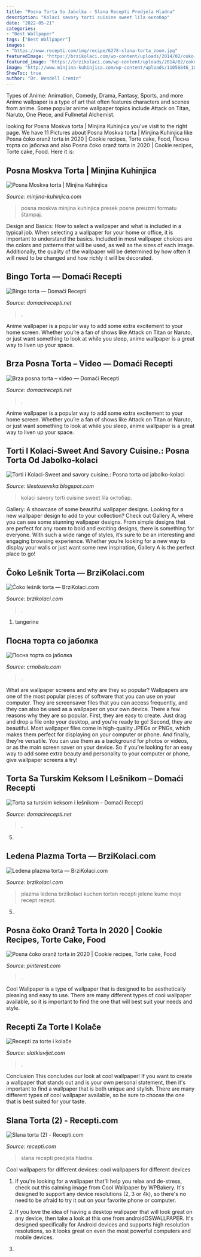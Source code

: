 ```yaml
---
title: "Posna Torta So Jabolka - Slana Recepti Predjela Hladna"
description: "Kolaci savory torti cuisine sweet lila октобар"
date: "2022-05-21"
categories:
- "Best Wallpaper"
tags: ["Best Wallpaper"]
images:
- "https://www.recepti.com/img/recipe/6278-slana-torta_zoom.jpg"
featuredImage: "https://brzikolaci.com/wp-content/uploads/2014/02/coko-lesnik-torta.jpg"
featured_image: "https://brzikolaci.com/wp-content/uploads/2014/02/coko-lesnik-torta.jpg"
image: "http://www.minjina-kuhinjica.com/wp-content/uploads/11056846_10203894871280686_1200788497_n.jpg"
ShowToc: true
author: "Dr. Wendell Cremin"
---
```



Types of Anime: Animation, Comedy, Drama, Fantasy, Sports, and more
Anime wallpaper is a type of art that often features characters and scenes from anime. Some popular anime wallpaper topics include Attack on Titan, Naruto, One Piece, and Fullmetal Alchemist.

	

		
looking for Posna Moskva torta | Minjina Kuhinjica you've visit to the right page. We have 11 Pictures about Posna Moskva torta | Minjina Kuhinjica like Posna čoko oranž torta in 2020 | Cookie recipes, Torte cake, Food, Посна торта со јаболка and also Posna čoko oranž torta in 2020 | Cookie recipes, Torte cake, Food. Here it is:
		
    
## Posna Moskva Torta | Minjina Kuhinjica

<img loading=lazy src="http://www.minjina-kuhinjica.com/wp-content/uploads/11056846_10203894871280686_1200788497_n.jpg" onerror="this.onerror=null;this.src='https://tse2.mm.bing.net/th?id=OIP.r2NCtgtNoZyvMsAkmqCFOQHaEK&amp;pid=15.1';" alt="Posna Moskva torta | Minjina Kuhinjica">

_Source: minjina-kuhinjica.com_

>posna moskva minjina kuhinjica presek posne preuzmi formatu štampaj. 

	

Design and Basics: How to select a wallpaper and what is included in a typical job.
When selecting a wallpaper for your home or office, it is important to understand the basics. Included in most wallpaper choices are the colors and patterns that will be used, as well as the sizes of each image. Additionally, the quality of the wallpaper will be determined by how often it will need to be changed and how richly it will be decorated.

    
## Bingo Torta — Domaći Recepti

<img loading=lazy src="https://domacirecepti.net/wp-content/uploads/2015/02/bingo-torta-2.jpg" onerror="this.onerror=null;this.src='https://tse1.mm.bing.net/th?id=OIP.uBZD3c485XCemDwUiyJIlQHaEK&amp;pid=15.1';" alt="Bingo torta — Domaći Recepti">

_Source: domacirecepti.net_

>. 

	

Anime wallpaper is a popular way to add some extra excitement to your home screen. Whether you’re a fan of shows like Attack on Titan or Naruto, or just want something to look at while you sleep, anime wallpaper is a great way to liven up your space.

    
## Brza Posna Torta – Video — Domaći Recepti

<img loading=lazy src="https://domacirecepti.net/wp-content/uploads/2017/11/brza-posna-torta.jpg" onerror="this.onerror=null;this.src='https://tse1.mm.bing.net/th?id=OIP.XLajsjOSw3CgaDRfLS9HBAHaEK&amp;pid=15.1';" alt="Brza posna torta – video — Domaći Recepti">

_Source: domacirecepti.net_

>. 

	

Anime wallpaper is a popular way to add some extra excitement to your home screen. Whether you’re a fan of shows like Attack on Titan or Naruto, or just want something to look at while you sleep, anime wallpaper is a great way to liven up your space.

    
## Torti I Kolaci-Sweet And Savory Cuisine.: Posna Torta Od Jabolko-kolaci

<img loading=lazy src="http://lh3.googleusercontent.com/-tQ9g-LnszAM/AAAAAAAAAAI/AAAAAAAAAqo/3VK_VnihKPQ/s35-c/photo.jpg" onerror="this.onerror=null;this.src='https://tse4.mm.bing.net/th?id=OIP.BgDQs6S8WzXuDedwiDk2bAAAAA&amp;pid=15.1';" alt="Torti i Kolaci-Sweet and savory cuisine.: Posna torta od jabolko-kolaci">

_Source: lilestosevska.blogspot.com_

>kolaci savory torti cuisine sweet lila октобар. 

	

Gallery: A showcase of some beautiful wallpaper designs.
Looking for a new wallpaper design to add to your collection? Check out Gallery A, where you can see some stunning wallpaper designs. From simple designs that are perfect for any room to bold and exciting designs, there is something for everyone. With such a wide range of styles, it’s sure to be an interesting and engaging browsing experience. Whether you’re looking for a new way to display your walls or just want some new inspiration, Gallery A is the perfect place to go!





	
	
    
## Čoko Lešnik Torta — BrziKolaci.com

<img loading=lazy src="https://brzikolaci.com/wp-content/uploads/2014/02/coko-lesnik-torta.jpg" onerror="this.onerror=null;this.src='https://tse3.mm.bing.net/th?id=OIP.nMfZnfyjZReGedCUiEvf_QHaF2&amp;pid=15.1';" alt="Čoko lešnik torta — BrziKolaci.com">

_Source: brzikolaci.com_

>. 

	

1. tangerine 

    
## Посна торта со јаболка

<img loading=lazy src="http://www.crnobelo.com/images/stories/2013/04/posna-torta-so-jabolka.jpg" onerror="this.onerror=null;this.src='https://tse4.mm.bing.net/th?id=OIP.qhZTtAf0mVWPnb7_hRiH7AHaDt&amp;pid=15.1';" alt="Посна торта со јаболка">

_Source: crnobelo.com_

>. 

	

What are wallpaper screens and why are they so popular?
Wallpapers are one of the most popular pieces of software that you can use on your computer. They are screensaver files that you can access frequently, and they can also be used as a wallpaper on your own device. There a few reasons why they are so popular. First, they are easy to create. Just drag and drop a file onto your desktop, and you're ready to go! Second, they are beautiful. Most wallpaper files come in high-quality JPEGs or PNGs, which makes them perfect for displaying on your computer or phone. And finally, they're versatile. You can use them as a background for photos or videos, or as the main screen saver on your device. So if you're looking for an easy way to add some extra beauty and personality to your computer or phone, give wallpaper screens a try!

    
## Torta Sa Turskim Keksom I Lešnikom – Domaći Recepti

<img loading=lazy src="https://domacirecepti.net/wp-content/uploads/2016/02/torta-sa-turskim-keksom-i-lesnikom-2.jpg" onerror="this.onerror=null;this.src='https://tse3.mm.bing.net/th?id=OIP.K-O6o53M4VfWWWJv3YjiygHaEK&amp;pid=15.1';" alt="Torta sa turskim keksom i lešnikom – Domaći Recepti">

_Source: domacirecepti.net_

>. 

	

5.

    
## Ledena Plazma Torta — BrziKolaci.com

<img loading=lazy src="https://brzikolaci.com/wp-content/uploads/2013/09/ledena-plazma-torta.jpg" onerror="this.onerror=null;this.src='https://tse4.mm.bing.net/th?id=OIP.YPmpJi5UejeYcgZUoy6fNwHaE7&amp;pid=15.1';" alt="Ledena plazma torta — BrziKolaci.com">

_Source: brzikolaci.com_

>plazma ledena brzikolaci kuchen torten recepti jelene kume moje recept rezept. 

	

5.

    
## Posna čoko Oranž Torta In 2020 | Cookie Recipes, Torte Cake, Food

<img loading=lazy src="https://i.pinimg.com/originals/08/59/7c/08597ce26a46f7e42f38053b3ea46e15.jpg" onerror="this.onerror=null;this.src='https://tse1.mm.bing.net/th?id=OIP.TfHlkF-T0Z7hEIu-9PuKjwHaLH&amp;pid=15.1';" alt="Posna čoko oranž torta in 2020 | Cookie recipes, Torte cake, Food">

_Source: pinterest.com_

>. 

	

Cool Wallpaper is a type of wallpaper that is designed to be aesthetically pleasing and easy to use. There are many different types of cool wallpaper available, so it is important to find the one that will best suit your needs and style.

    
## Recepti Za Torte I Kolače

<img loading=lazy src="http://slatkisvijet.com/images/2019/05/20/najbolja-jaffa-torta-s-narancom-i-cokoladom-recept-sa-slikama-rodendanska-torta-2.jpg" onerror="this.onerror=null;this.src='https://tse1.mm.bing.net/th?id=OIP.q1RCcOPJCJJnglbgKiyFRwHaEZ&amp;pid=15.1';" alt="Recepti za torte i kolače">

_Source: slatkisvijet.com_

>. 

	

Conclusion
This concludes our look at cool wallpaper! If you want to create a wallpaper that stands out and is your own personal statement, then it's important to find a wallpaper that is both unique and stylish. There are many different types of cool wallpaper available, so be sure to choose the one that is best suited for your taste.

    
## Slana Torta (2) - Recepti.com

<img loading=lazy src="https://www.recepti.com/img/recipe/6278-slana-torta_zoom.jpg" onerror="this.onerror=null;this.src='https://tse3.mm.bing.net/th?id=OIP.Z3ZHFFm69t8BUQEEdBBcWAHaFj&amp;pid=15.1';" alt="Slana torta (2) - Recepti.com">

_Source: recepti.com_

>slana recepti predjela hladna. 

	

Cool wallpapers for different devices:
cool wallpapers for different devices 

1. If you're looking for a wallpaper that'll help you relax and de-stress, check out this calming image from Cool Wallpaper by WPBakery. It's designed to support any device resolutions (2, 3 or 4k), so there's no need to be afraid to try it out on your favorite phone or computer.

2. If you love the idea of having a desktop wallpaper that will look great on any device, then take a look at this one from androidOSWALLPAPER. It's designed specifically for Android devices and supports high resolution resolutions, so it looks great on even the most powerful computers and mobile devices.

3.

